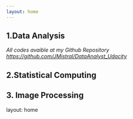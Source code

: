 ```yaml
---
layout: home
---
```


## 1.Data Analysis
*All codes avaible at my Github Repository https://github.com/JMistral/DataAnalyst_Udacity*
## 2.Statistical Computing
## 3. Image Processing
layout: home

